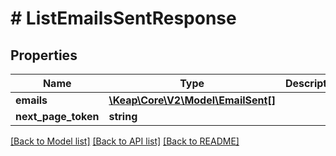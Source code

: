 # # ListEmailsSentResponse

## Properties

Name | Type | Description | Notes
------------ | ------------- | ------------- | -------------
**emails** | [**\Keap\Core\V2\Model\EmailSent[]**](EmailSent.md) |  | [optional]
**next_page_token** | **string** |  | [optional]

[[Back to Model list]](../../README.md#models) [[Back to API list]](../../README.md#endpoints) [[Back to README]](../../README.md)
